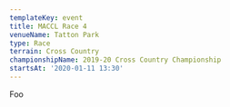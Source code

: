 ```yaml
---
templateKey: event
title: MACCL Race 4
venueName: Tatton Park
type: Race
terrain: Cross Country
championshipName: 2019-20 Cross Country Championship
startsAt: '2020-01-11 13:30'
---
```

Foo
